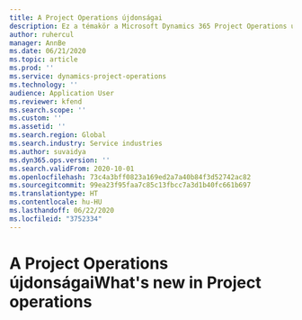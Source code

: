 ```yaml
---
title: A Project Operations újdonságai
description: Ez a témakör a Microsoft Dynamics 365 Project Operations új szolgáltatásaival és funkcióival kapcsolatos információkat tartalmaz.
author: ruhercul
manager: AnnBe
ms.date: 06/21/2020
ms.topic: article
ms.prod: ''
ms.service: dynamics-project-operations
ms.technology: ''
audience: Application User
ms.reviewer: kfend
ms.search.scope: ''
ms.custom: ''
ms.assetid: ''
ms.search.region: Global
ms.search.industry: Service industries
ms.author: suvaidya
ms.dyn365.ops.version: ''
ms.search.validFrom: 2020-10-01
ms.openlocfilehash: 73c4a3bff0823a169ed2a7a40b84f3d52742ac82
ms.sourcegitcommit: 99ea23f95faa7c85c13fbcc7a3d1b40fc661b697
ms.translationtype: HT
ms.contentlocale: hu-HU
ms.lasthandoff: 06/22/2020
ms.locfileid: "3752334"
---
```

# <a name="whats-new-in-project-operations"></a><span data-ttu-id="31737-103">A Project Operations újdonságai</span><span class="sxs-lookup"><span data-stu-id="31737-103">What's new in Project operations</span></span>
